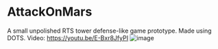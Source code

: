 # AttackOnMars
A small unpolished RTS tower defense-like game prototype. Made using DOTS. Video: https://youtu.be/E-Bxr8JfyPI
![image](https://user-images.githubusercontent.com/82777171/185810073-7327fe83-d2f3-425b-b93f-5e93f408caec.png)
